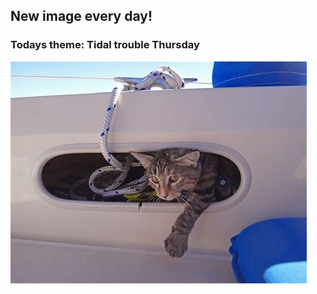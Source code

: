 ## New image every day!
### Todays theme: Tidal trouble Thursday
![regex](images/tidal-trouble/sdrgdsrg.jpg)
